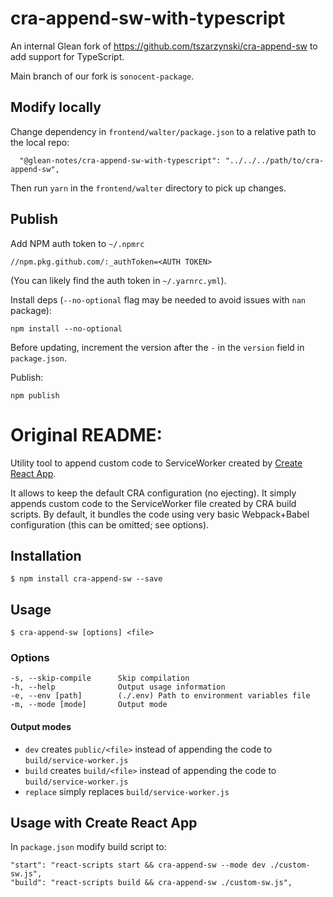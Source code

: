 # cra-append-sw-with-typescript

An internal Glean fork of https://github.com/tszarzynski/cra-append-sw to add support for TypeScript.

Main branch of our fork is `sonocent-package`.

## Modify locally

Change dependency in `frontend/walter/package.json` to a relative path to the local repo:

```
  "@glean-notes/cra-append-sw-with-typescript": "../../../path/to/cra-append-sw",
```

Then run `yarn` in the `frontend/walter` directory to pick up changes.

## Publish

Add NPM auth token to `~/.npmrc`

```
//npm.pkg.github.com/:_authToken=<AUTH TOKEN>
```
(You can likely find the auth token in `~/.yarnrc.yml`).

Install deps (`--no-optional` flag may be needed to avoid issues with `nan` package):

```
npm install --no-optional
```

Before updating, increment the version after the `-` in the `version` field in `package.json`.

Publish:

```
npm publish
```

# Original README:

  Utility tool to append custom code to ServiceWorker created by [Create React App](https://github.com/facebookincubator/create-react-app). 
  
  It allows to keep the default CRA configuration (no ejecting). It simply appends custom code to the ServiceWorker file created by CRA build scripts. By default, it bundles the code using very basic Webpack+Babel configuration (this can be omitted; see options). 

## Installation

    $ npm install cra-append-sw --save

## Usage

    $ cra-append-sw [options] <file>

### Options

    -s, --skip-compile      Skip compilation
    -h, --help              Output usage information
    -e, --env [path]        (./.env) Path to environment variables file
    -m, --mode [mode]       Output mode

#### Output modes

- `dev` creates `public/<file>` instead of appending the code to `build/service-worker.js`
- `build` creates `build/<file>` instead of appending the code to `build/service-worker.js`
- `replace` simply replaces `build/service-worker.js`

## Usage with Create React App

  In `package.json` modify build script to:

    "start": "react-scripts start && cra-append-sw --mode dev ./custom-sw.js",
    "build": "react-scripts build && cra-append-sw ./custom-sw.js",
